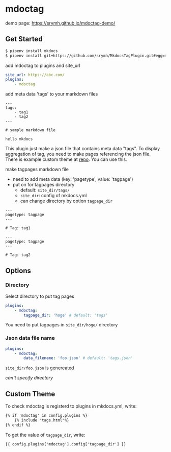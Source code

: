 # mdoctag

demo page: https://srymh.github.io/mdoctag-demo/

## Get Started

``` bash
$ pipenv install mkdocs
$ pipenv install git+https://github.com/srymh/MkdocsTagPlugin.git#egg=mdoctag
```

add mdoctag to plugins and site_url

``` yaml
site_url: https://abc.com/
plugins:
    - mdoctag
```

add meta data 'tags' to your markdown files

```
---
tags:
    - tag1
    - tag2
---

# sample markdown file

hello mkdocs

```

This plugin just make a json file that contains meta data "tags".
To display aggregation of tag, you need to make pages referencing the json file.  
There is example custom theme at [repo](https://github.com/srymh/MkdocsTagPlugin).
You can use this.

make tagpages markdown file

- need to add meta data (key: 'pagetype', value: 'tagpage')
- put on for tagpages directory
    + default: `site_dir/tags/`
    + `site_dir`: config of mkdocs.yml
    + can change directory by option `tagpage_dir`

```
---
pagetype: tagpage
---

# Tag: tag1

```

```
---
pagetype: tagpage
---

# Tag: tag2

```

## Options

### Directory

Select directory to put tag pages

``` yaml
plugins:
    - mdoctag:
        tagpage_dir: 'hoge' # default: 'tags'
```

You need to put tagpages in `site_dir/hoge/` directory

### Json data file name

``` yaml
plugins:
    - mdoctag:
        data_filename: 'foo.json' # default: 'tags.json'
```

`site_dir/foo.json` is genereated

*can't specify directory*

## Custom Theme

To check mdoctag is registerd to plugins in mkdocs.yml, write:

``` html
{% if 'mdoctag' in config.plugins %}
    {% include "tags.html"%}
{% endif %}
```

To get the value of `tagpage_dir`, write:

``` html
{{ config.plugins['mdoctag'].config['tagpage_dir'] }} 
```

